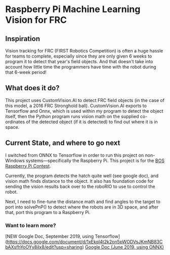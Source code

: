 # Raspberry Pi Machine Learning Vision for FRC

## Inspiration 
Vision tracking for FRC (FIRST Robotics Competition) is often a huge hassle for teams to complete, especially since they are only given 6 weeks to program it to detect that year's field objects. And that doesn't take into account how little time the programmers have time with the robot during that 6-week period!

## What does it do?
This project uses CustomVision.AI to detect FRC field objects (in the case of this model, a 2016 FRC Stronghold ball).
CustomVision.AI exports to Tensorflow and Onnx, which is used within my program to detect the object itself, then the Python program runs vision math on the supplied co-ordinates of the detected object (if it is detected)
to find out where it is in space. 

## Current State, and where to go next
I switched from ONNX to Tensorflow in order to run this project on non-Windows systems—specifically the Raspberry Pi.
This project is for the [BOS Raspberry Pi Contest](https://bosinnovations.ca/first/).


Currently, the program detects the hatch quite well (see google doc), and vision math finds distance to the object. It also has foundation code for sending the vision results back over to the roboRIO to use to control the robot.

Next, I need to fine-tune the distance math and find angles to the target to port into solvePnP() to detect where the robots are in 3D space, and after that, port this program to a Raspberry Pi.

### Want to learn more?
[NEW Google Doc, September 2019, using Tensorflow] (https://docs.google.com/document/d/1xEkql4t2k2on5pWODVsJKmNB83CbAXsfhYoOYy8iIx8/edit?usp=sharing)
[Google Doc (June 2019, using ONNX)](https://docs.google.com/document/d/1wLhM5ahvdox7a_Fom5_leUtu3d5cdZXE6BZQBcUypsc/edit?usp=sharing)
